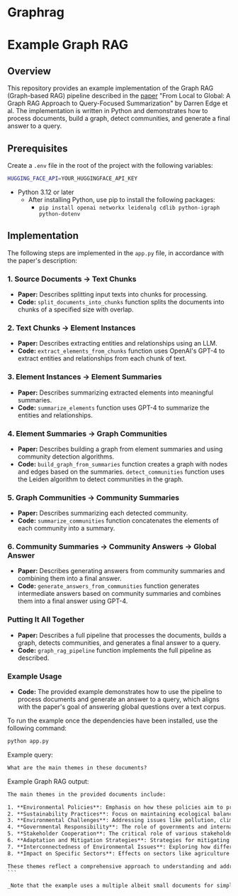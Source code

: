 # Graphrag
# Example Graph RAG

## Overview

This repository provides an example implementation of the Graph RAG (Graph-based RAG) pipeline described in the [paper](https://arxiv.org/abs/2404.16130) "From Local to Global: A Graph RAG Approach to Query-Focused Summarization" by Darren Edge et al. The implementation is written in Python and demonstrates how to process documents, build a graph, detect communities, and generate a final answer to a query.

## Prerequisites

Create a `.env` file in the root of the project with the following variables:

```bash
HUGGING_FACE_API=YOUR_HUGGINGFACE_API_KEY
```

- Python 3.12 or later
  - After installing Python, use pip to install the following packages:
    - `pip install openai networkx leidenalg cdlib python-igraph python-dotenv`

## Implementation

The following steps are implemented in the `app.py` file, in accordance with the paper's description:

### 1. Source Documents → Text Chunks

- **Paper:** Describes splitting input texts into chunks for processing.
- **Code:** `split_documents_into_chunks` function splits the documents into chunks of a specified size with overlap.

### 2. Text Chunks → Element Instances

- **Paper:** Describes extracting entities and relationships using an LLM.
- **Code:** `extract_elements_from_chunks` function uses OpenAI's GPT-4 to extract entities and relationships from each chunk of text.

### 3. Element Instances → Element Summaries

- **Paper:** Describes summarizing extracted elements into meaningful summaries.
- **Code:** `summarize_elements` function uses GPT-4 to summarize the entities and relationships.

### 4. Element Summaries → Graph Communities

- **Paper:** Describes building a graph from element summaries and using community detection algorithms.
- **Code:** `build_graph_from_summaries` function creates a graph with nodes and edges based on the summaries. `detect_communities` function uses the Leiden algorithm to detect communities in the graph.

### 5. Graph Communities → Community Summaries

- **Paper:** Describes summarizing each detected community.
- **Code:** `summarize_communities` function concatenates the elements of each community into a summary.

### 6. Community Summaries → Community Answers → Global Answer

- **Paper:** Describes generating answers from community summaries and combining them into a final answer.
- **Code:** `generate_answers_from_communities` function generates intermediate answers based on community summaries and combines them into a final answer using GPT-4.

### Putting It All Together

- **Paper:** Describes a full pipeline that processes the documents, builds a graph, detects communities, and generates a final answer to a query.
- **Code:** `graph_rag_pipeline` function implements the full pipeline as described.

### Example Usage

- **Code:** The provided example demonstrates how to use the pipeline to process documents and generate an answer to a query, which aligns with the paper's goal of answering global questions over a text corpus.

To run the example once the dependencies have been installed, use the following command:

```bash
python app.py
```

Example query:

```txt
What are the main themes in these documents?
```

Example Graph RAG output:

````txt
The main themes in the provided documents include:

1. **Environmental Policies**: Emphasis on how these policies aim to protect natural ecosystems, promote sustainability, and address environmental challenges.
2. **Sustainability Practices**: Focus on maintaining ecological balance and health.
3. **Environmental Challenges**: Addressing issues like pollution, climate change, deforestation, and their broader impacts on wildlife, human health, and the economy.
4. **Governmental Responsibility**: The role of governments and international organizations in enforcing and implementing environmental policies.
5. **Stakeholder Cooperation**: The critical role of various stakeholders, including local authorities and communities, in upholding and promoting environmental policies.
6. **Adaptation and Mitigation Strategies**: Strategies for mitigating the effects of climate change, including renewable energy adoption, efficient water use, and sustainable agriculture.
7. **Interconnectedness of Environmental Issues**: Exploring how different environmental issues are interconnected, such as deforestation leading to pollution and climate change.
8. **Impact on Specific Sectors**: Effects on sectors like agriculture (e.g., reduced yields, food security) and their relationships to environmental factors.

These themes reflect a comprehensive approach to understanding and addressing complex environmental issues through policy, cooperation, and sustainable practices.
```

_Note that the example uses a multiple albeit small documents for simplicity. In a real-world scenario, you would need to process multiple large documents and answer multiple queries. Expect the script to run for several minutes and cost around $3-5 in OpenAI credits using the GPT-4o model for all of the NLP tasks._
````
